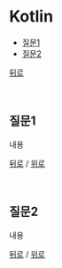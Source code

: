 # Kotlin

* [질문1](#질문1)
* [질문2](#질문2)

[뒤로](https://github.com/GumiMobile/CS-Study)

</br>

## 질문1
내용

[뒤로](https://github.com/GumiMobile/CS-Study) / [위로](#폴더명)

</br>

## 질문2
내용

[뒤로](https://github.com/GumiMobile/CS-Study) / [위로](#폴더명)

</br>
